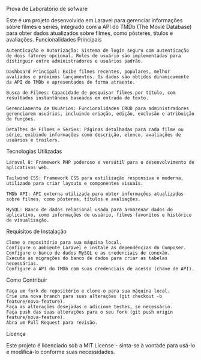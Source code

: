 Prova de Laboratório de sofware

Este é um projeto desenvolvido em Laravel para gerenciar informações sobre filmes e séries, integrado com a API do TMDb (The Movie Database) para obter dados atualizados sobre filmes, como pôsteres, títulos e avaliações.
Funcionalidades Principais

    Autenticação e Autorização: Sistema de login seguro com autenticação de dois fatores opcional. Roles de usuário são implementadas para distinguir entre administradores e usuários padrão.

    Dashboard Principal: Exibe filmes recentes, populares, melhor avaliados e próximos lançamentos. Os dados são obtidos dinamicamente da API do TMDb e apresentados de forma atraente.

    Busca de Filmes: Capacidade de pesquisar filmes por título, com resultados instantâneos baseados em entrada de texto.

    Gerenciamento de Usuários: Funcionalidades CRUD para administradores gerenciarem usuários, incluindo criação, edição, exclusão e atribuição de funções.

    Detalhes de Filmes e Séries: Páginas detalhadas para cada filme ou série, exibindo informações como descrição, elenco, avaliações de usuários e trailers.

Tecnologias Utilizadas

    Laravel 8: Framework PHP poderoso e versátil para o desenvolvimento de aplicativos web.

    Tailwind CSS: Framework CSS para estilização responsiva e moderna, utilizado para criar layouts e componentes visuais.

    TMDb API: API externa utilizada para obter informações atualizadas sobre filmes, como pôsteres, títulos e avaliações.

    MySQL: Banco de dados relacional usado para armazenar dados do aplicativo, como informações de usuário, filmes favoritos e histórico de visualização.

Requisitos de Instalação

    Clone o repositório para sua máquina local.
    Configure o ambiente Laravel e instale as dependências do Composer.
    Configure o banco de dados MySQL e as credenciais de conexão.
    Execute as migrações do banco de dados para criar as tabelas necessárias.
    Configure a API do TMDb com suas credenciais de acesso (chave de API).

Como Contribuir

    Faça um fork do repositório e clone-o para sua máquina local.
    Crie uma nova branch para suas alterações (git checkout -b feature/nova-feature).
    Faça as alterações desejadas e adicione testes, se necessário.
    Faça push das suas alterações para o seu fork (git push origin feature/nova-feature).
    Abra um Pull Request para revisão.

Licença

Este projeto é licenciado sob a MIT License - sinta-se à vontade para usá-lo e modificá-lo conforme suas necessidades.